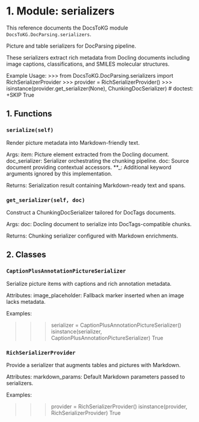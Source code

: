 # 1. Module: serializers

This reference documents the DocsToKG module ``DocsToKG.DocParsing.serializers``.

Picture and table serializers for DocParsing pipeline.

These serializers extract rich metadata from Docling documents including image
captions, classifications, and SMILES molecular structures.

Example Usage:
    >>> from DocsToKG.DocParsing.serializers import RichSerializerProvider
    >>> provider = RichSerializerProvider()
    >>> isinstance(provider.get_serializer(None), ChunkingDocSerializer)  # doctest: +SKIP
    True

## 1. Functions

### `serialize(self)`

Render picture metadata into Markdown-friendly text.

Args:
item: Picture element extracted from the Docling document.
doc_serializer: Serializer orchestrating the chunking pipeline.
doc: Source document providing contextual accessors.
**_: Additional keyword arguments ignored by this implementation.

Returns:
Serialization result containing Markdown-ready text and spans.

### `get_serializer(self, doc)`

Construct a ChunkingDocSerializer tailored for DocTags documents.

Args:
doc: Docling document to serialize into DocTags-compatible chunks.

Returns:
Chunking serializer configured with Markdown enrichments.

## 2. Classes

### `CaptionPlusAnnotationPictureSerializer`

Serialize picture items with captions and rich annotation metadata.

Attributes:
image_placeholder: Fallback marker inserted when an image lacks metadata.

Examples:
>>> serializer = CaptionPlusAnnotationPictureSerializer()
>>> isinstance(serializer, CaptionPlusAnnotationPictureSerializer)
True

### `RichSerializerProvider`

Provide a serializer that augments tables and pictures with Markdown.

Attributes:
markdown_params: Default Markdown parameters passed to serializers.

Examples:
>>> provider = RichSerializerProvider()
>>> isinstance(provider, RichSerializerProvider)
True
